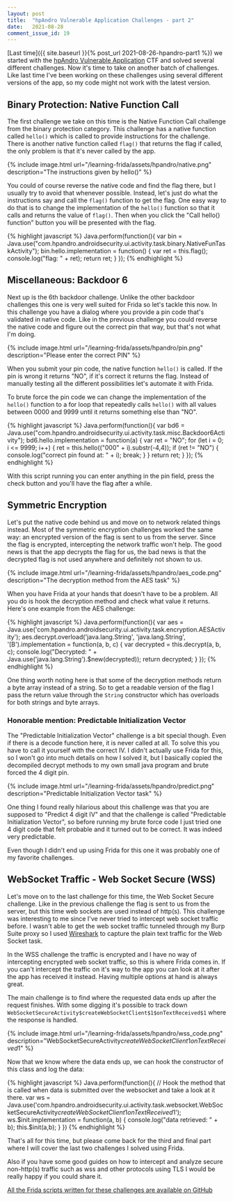 ```yaml
---
layout: post
title:  "hpAndro Vulnerable Application Challenges - part 2"
date:   2021-08-28
comment_issue_id: 19
---
```


[Last time]({{ site.baseurl }}{% post_url 2021-08-26-hpandro-part1 %}) we started with the [hpAndro Vulnerable Application][hpandro]  CTF and solved several different challenges. Now it's time to take on another batch of challenges. Like last time I've been working on these challenges using several different versions of the app, so my code might not work with the latest version.

## Binary Protection: Native Function Call
The first challenge we take on this time is the Native Function Call challenge from the binary protection category. This challenge has a native function called `hello()` which is called to provide instructions for the challenge. There is another native function called `flag()` that returns the flag if called, the only problem is that it's never called by the app.

{% include image.html url="/learning-frida/assets/hpandro/native.png" description="The instructions given by hello()" %}

You could of course reverse the native code and find the flag there, but I usually try to avoid that whenever possible. Instead, let's just do what the instructions say and call the `flag()` function to get the flag. One easy way to do that is to change the implementation of the `hello()` function so that it calls and returns the value of `flag()`. Then when you click the "Call hello() function" button you will be presented with the flag.

{% highlight javascript %}
Java.perform(function(){
  var bin = Java.use("com.hpandro.androidsecurity.ui.activity.task.binary.NativeFunTaskActivity");
  bin.hello.implementation = function() { 
    var ret = this.flag();
    console.log("flag: " + ret);
    return ret;
  }
});
{% endhighlight %}


## Miscellaneous: Backdoor 6

Next up is the 6th backdoor challenge. Unlike the other backdoor challenges this one is very well suited for Frida so let's tackle this now. In this challenge you have a dialog where you provide a pin code that's validated in native code. Like in the previous challenge you could reverse the native code and figure out the correct pin that way, but that's not what I'm doing.

{% include image.html url="/learning-frida/assets/hpandro/pin.png" description="Please enter the correct PIN" %}

When you submit your pin code, the native function `hello()` is called. If the pin is wrong it returns "NO", if it's correct it returns the flag. Instead of manually testing all the different possibilities let's automate it with Frida.

To brute force the pin code we can change the implementation of the `hello()` function to a for loop that repeatedly calls `hello()` with all values between 0000 and 9999 until it returns something else than "NO".

{% highlight javascript %}
Java.perform(function(){
  var bd6 = Java.use("com.hpandro.androidsecurity.ui.activity.task.misc.Backdoor6Activity");
  bd6.hello.implementation = function(a) { 
    var ret = "NO";
    for (let i = 0; i <= 9999; i++) {
      ret = this.hello(("000" + i).substr(-4,4));
      if (ret != "NO") {
        console.log("correct pin found at: " + i);
        break;
      }
    }
    return ret;
  }
});
{% endhighlight %}

With this script running you can enter anything in the pin field, press the check button and you'll have the flag after a while.

## Symmetric Encryption

Let's put the native code behind us and move on to network related things instead. Most of the symmetric encryption challenges worked the same way: an encrypted version of the flag is sent to us from the server. Since the flag is encrypted, intercepting the network traffic won't help. The good news is that the app decrypts the flag for us, the bad news is that the decrypted flag is not used anywhere and definitely not shown to us.

{% include image.html url="/learning-frida/assets/hpandro/aes_code.png" description="The decryption method from the AES task" %}


When you have Frida at your hands that doesn't have to be a problem. All you do is hook the decryption method and check what value it returns. Here's one example from the AES challenge:

{% highlight javascript %}
Java.perform(function(){
  var aes = Java.use('com.hpandro.androidsecurity.ui.activity.task.encryption.AESActivity');
  aes.decrypt.overload('java.lang.String', 'java.lang.String', '[B').implementation = function(a, b, c) {
    var decrypted = this.decrypt(a, b, c);
    console.log("Decrypted: " + Java.use('java.lang.String').$new(decrypted));
    return decrypted;
  }
});
{% endhighlight %}

One thing worth noting here is that some of the decryption methods return a byte array instead of a string. So to get a readable version of the flag I pass the return value through the `String` constructor which has overloads for both strings and byte arrays.

### Honorable mention: Predictable Initialization Vector

The "Predictable Initialization Vector" challenge is a bit special though. Even if there is a decode function here, it is never called at all. To solve this you have to call it yourself with the correct IV. I didn't actually use Frida for this, so I won't go into much details on how I solved it, but I basically copied the decompiled decrypt methods to my own small java program and brute forced the 4 digit pin.

{% include image.html url="/learning-frida/assets/hpandro/predict.png" description="Predictable Initialization Vector task" %}

One thing I found really hilarious about this challenge was that you are supposed to "Predict 4 digit IV" and that the challenge is called "Predictable Initialization Vector", so before running my brute force code I just tried one 4 digit code that felt probable and it turned out to be correct. It was indeed very predictable.

Even though I didn't end up using Frida for this one it was probably one of my favorite challenges.

## WebSocket Traffic - Web Socket Secure (WSS)

Let's move on to the last challenge for this time, the Web Socket Secure challenge. Like in the previous challenge the flag is sent to us from the server, but this time web sockets are used instead of http(s). This challenge was interesting to me since I've never tried to intercept web socket traffic before. I wasn't able to get the web socket traffic tunneled through my Burp Suite proxy so I used [Wireshark][wireshark] to capture the plain text traffic for the Web Socket task.

In the WSS challenge the traffic is encrypted and I have no way of intercepting encrypted web socket traffic, so this is where Frida comes in. If you can't intercept the traffic on it's way to the app you can look at it after the app has received it instead. Having multiple options at hand is always great.

The main challenge is to find where the requested data ends up after the request finishes. With some digging it's possible to track down `WebSocketSecureActivity$createWebSocketClient$1$onTextReceived$1` where the response is handled.

{% include image.html url="/learning-frida/assets/hpandro/wss_code.png" description="WebSocketSecureActivity$createWebSocketClient$1$onTextReceived$1" %}

Now that we know where the data ends up, we can hook the constructor of this class and log the data:

{% highlight javascript %}
Java.perform(function(){
  // Hook the method that is called when data is submitted over the websocket and take a look at it there.
  var ws = Java.use('com.hpandro.androidsecurity.ui.activity.task.websocket.WebSocketSecureActivity$createWebSocketClient$1$onTextReceived$1');
  ws.$init.implementation = function(a, b) {
    console.log("data retrieved: " + b);
    this.$init(a,b);
  }
})
{% endhighlight %}

That's all for this time, but please come back for the third and final part where I will cover the last two challenges I solved using Frida.

Also if you have some good guides on how to intercept and analyze secure non-http(s) traffic such as wss and other protocols using TLS I would be really happy if you could share it.

[All the Frida scripts written for these challenges are available on GitHub](https://github.com/nibarius/learning-frida/blob/master/src/hpandro/)

[hpandro]: http://ctf.hpandro.raviramesh.info
[wireshark]: https://www.wireshark.org
